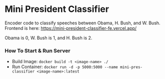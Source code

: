 # Mini President Classifier
Encoder code to classify speeches between Obama, H. Bush, and W. Bush. Frontend is here: https://mini-president-classifier-fe.vercel.app/
 
 Obama is 0, W. Bush is 1, and H. Bush is 2.

 ### How To Start & Run Server
 - Build Image: `docker build -t <image-name> ./`
 - Run Container: `docker run -d -p 5000:5000 --name mini-pres-classifier <image-name>:latest`

